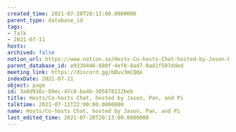 ```yaml
---
created_time: 2021-07-20T20:13:00.0000000
parent_type: database_id
tags:
- Talk
- 2021-07-11
hosts: 
archived: false
notion_url: https://www.notion.so/Hosts-Co-hosts-Chat-hosted-by-Jason-Pan-and-Pi-3a8d916c89ec47c8ba4b305878222beb
parent_database_id: e9339446-880f-4ef0-8ad7-8ad1f507dded
meeting_link: https://discord.gg/bBuv3mCQQe
indexDate: 2021-07-11
object: page
id: 3a8d916c-89ec-47c8-ba4b-305878222beb
title: Hosts/Co-hosts Chat, hosted by Jason, Pan, and Pi
talktime: 2021-07-11T22:00:00.0000000
name: Hosts/Co-hosts Chat, hosted by Jason, Pan, and Pi
last_edited_time: 2021-07-20T20:13:00.0000000
---
```





